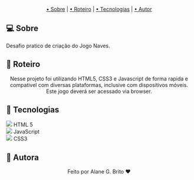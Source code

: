 <p align="center">
 <a href="#computer-sobre">• Sobre</a> | 
 <a href="#memo-roteiro">• Roteiro</a> | 
 <a href="#hammer-tecnologias">• Tecnologias</a> | 
 <a href="#boy-autor">• Autor</a> 
</p>

## :computer: **Sobre**

Desafio pratico de criação do Jogo Naves. 

## :memo: **Roteiro**

<div align="center">
Nesse projeto foi utilizando HTML5, CSS3 e Javascript de forma rapida e compativel com diversas plataformas, inclusive com dispositivos móveis. Este jogo deverá ser acessado via browser.
</div>

## :hammer: **Tecnologias**

<img src="https://img.icons8.com/color/24/000000/in-progress--v1.png"/> HTML 5 <br>
<img src="https://img.icons8.com/color/24/000000/in-progress--v1.png"/> JavaScript <br>
<img src="https://img.icons8.com/color/24/000000/in-progress--v1.png"/> CSS3 <br>


## :girl: **Autora**

<div align="center">
Feito por Alane G. Brito ❤️
</div>